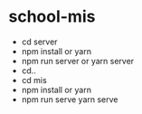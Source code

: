 # school-mis
- cd server
- npm install or yarn
- npm run server or yarn server
- cd..
- cd mis
- npm install or yarn
- npm run serve yarn serve
